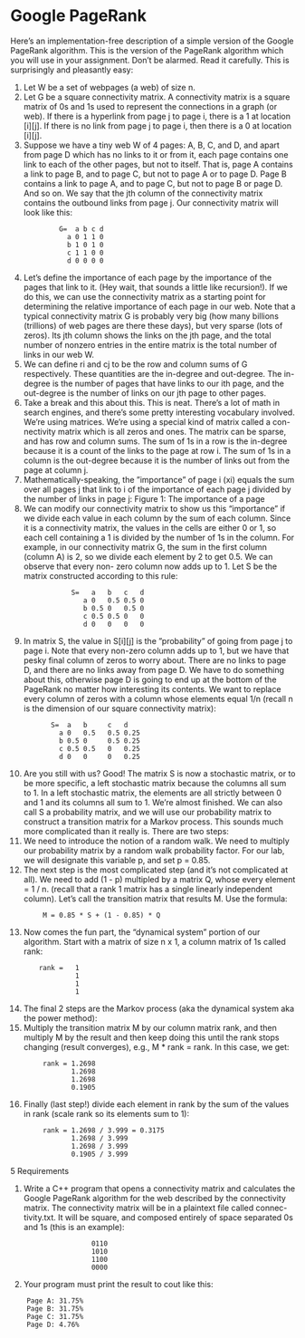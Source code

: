 # Google PageRank
Here’s an implementation-free description of a simple version of the Google PageRank algorithm. This is the version of the PageRank algorithm which you will use in your assignment. Don’t be alarmed. Read it carefully. This is surprisingly and pleasantly easy:
1. Let W be a set of webpages (a web) of size n.
2. Let G be a square connectivity matrix. A connectivity matrix is a square matrix of 0s and 1s used to represent the connections in a graph (or web). If there is a hyperlink from page j to page i, there is a 1 at location [i][j]. If there is no link from page j to page i, then there is a 0 at location [i][j].
3. Suppose we have a tiny web W of 4 pages: A, B, C, and D, and apart from page D which has no links to it or from it, each page contains one link to each of the other pages, but not to itself. That is, page A contains a link to page B, and to page C, but not to page A or to page D. Page B contains a link to page A, and to page C, but not to page B or page D. And so on. We say that the jth column of the connectivity matrix contains the outbound links from page j. Our connectivity matrix will look like this:
```
            G=  a b c d 
              a 0 1 1 0 
              b 1 0 1 0 
              c 1 1 0 0 
              d 0 0 0 0
```
4. Let’s define the importance of each page by the importance of the pages that link to it. (Hey wait, that sounds a little like recursion!). If we do
this, we can use the connectivity matrix as a starting point for determining the relative importance of each page in our web. Note that a typical connectivity matrix G is probably very big (how many billions (trillions) of web pages are there these days), but very sparse (lots of zeros). Its jth column shows the links on the jth page, and the total number of nonzero entries in the entire matrix is the total number of links in our web W.
5. We can define ri and cj to be the row and column sums of G respectively. These quantities are the in-degree and out-degree. The in-degree is the number of pages that have links to our ith page, and the out-degree is the number of links on our jth page to other pages.
6. Take a break and this about this. This is neat. There’s a lot of math in search engines, and there’s some pretty interesting vocabulary involved. We’re using matrices. We’re using a special kind of matrix called a con- nectivity matrix which is all zeros and ones. The matrix can be sparse, and has row and column sums. The sum of 1s in a row is the in-degree because it is a count of the links to the page at row i. The sum of 1s in a column is the out-degree because it is the number of links out from the page at column j.
7. Mathematically-speaking, the ”importance” of page i (xi) equals the sum over all pages j that link to i of the importance of each page j divided by the number of links in page j:
Figure 1: The importance of a page
8. We can modify our connectivity matrix to show us this “importance” if we divide each value in each column by the sum of each column. Since it is a connectivity matrix, the values in the cells are either 0 or 1, so each cell containing a 1 is divided by the number of 1s in the column. For example, in our connectivity matrix G, the sum in the first column (column A) is 2, so we divide each element by 2 to get 0.5. We can observe that every non- zero column now adds up to 1. Let S be the matrix constructed according to this rule:
```
               S=   a   b   c   d
                  a 0   0.5 0.5 0
                  b 0.5 0   0.5 0 
                  c 0.5 0.5 0   0
                  d 0   0   0   0
 ```

9. In matrix S, the value in S[i][j] is the ”probability” of going from page j to page i. Note that every non-zero column adds up to 1, but we have that pesky final column of zeros to worry about. There are no links to page D, and there are no links away from page D. We have to do something about this, otherwise page D is going to end up at the bottom of the PageRank no matter how interesting its contents. We want to replace every column of zeros with a column whose elements equal 1/n (recall n is the dimension of our square connectivity matrix):
```
          S=  a   b     c   d
            a 0   0.5   0.5 0.25 
            b 0.5 0     0.5 0.25 
            c 0.5 0.5   0   0.25 
            d 0   0     0   0.25
```
10. Are you still with us? Good! The matrix S is now a stochastic matrix, or to be more specific, a left stochastic matrix because the columns all sum to 1. In a left stochastic matrix, the elements are all strictly between 0 and 1 and its columns all sum to 1. We’re almost finished. We can also call S a probability matrix, and we will use our probability matrix to construct a transition matrix for a Markov process. This sounds much more complicated than it really is. There are two steps:
11. We need to introduce the notion of a random walk. We need to multiply our probability matrix by a random walk probability factor. For our lab, we will designate this variable p, and set p = 0.85.
12. The next step is the most complicated step (and it’s not complicated at all). We need to add (1 - p) multipled by a matrix Q, whose every element = 1 / n. (recall that a rank 1 matrix has a single linearly independent column). Let’s call the transition matrix that results M. Use the formula:
```
        M = 0.85 * S + (1 - 0.85) * Q
```
13. Now comes the fun part, the “dynamical system” portion of our algorithm. Start with a matrix of size n x 1, a column matrix of 1s called rank:
``` 
       rank =   1 
                1 
                1 
                1
```
14. The final 2 steps are the Markov process (aka the dynamical system aka the power method):
15. Multiply the transition matrix M by our column matrix rank, and then multiply M by the result and then keep doing this until the rank stops changing (result converges), e.g., M * rank = rank. In this case, we get:
```
        rank = 1.2698 
               1.2698 
               1.2698 
               0.1905
```
16. Finally (last step!) divide each element in rank by the sum of the values in rank (scale rank so its elements sum to 1):
```
        rank = 1.2698 / 3.999 = 0.3175
               1.2698 / 3.999 
               1.2698 / 3.999 
               0.1905 / 3.999
```
5 Requirements
1. Write a C++ program that opens a connectivity matrix and calculates the Google PageRank algorithm for the web described by the connectivity matrix. The connectivity matrix will be in a plaintext file called connec- tivity.txt. It will be square, and composed entirely of space separated 0s and 1s (this is an example):
```   
                    0110 
                    1010 
                    1100 
                    0000
```
2. Your program must print the result to cout like this:
```
    Page A: 31.75% 
    Page B: 31.75% 
    Page C: 31.75% 
    Page D: 4.76%
```

